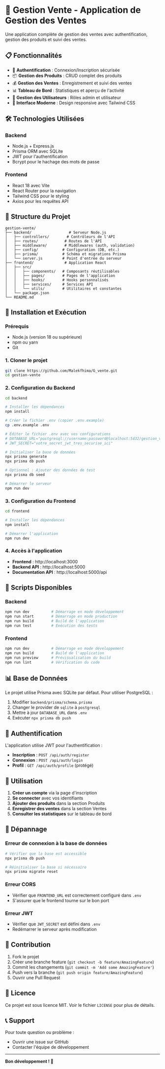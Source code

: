 # 🚀 Gestion Vente - Application de Gestion des Ventes

Une application complète de gestion des ventes avec authentification, gestion des produits et suivi des ventes.

## 📋 Fonctionnalités

- 🔐 **Authentification** : Connexion/Inscription sécurisée
- 📦 **Gestion des Produits** : CRUD complet des produits
- 💰 **Gestion des Ventes** : Enregistrement et suivi des ventes
- 📊 **Tableau de Bord** : Statistiques et aperçu de l'activité
- 👥 **Gestion des Utilisateurs** : Rôles admin et utilisateur
- 🎨 **Interface Moderne** : Design responsive avec Tailwind CSS

## 🛠️ Technologies Utilisées

### Backend
- Node.js + Express.js
- Prisma ORM avec SQLite
- JWT pour l'authentification
- Bcrypt pour le hachage des mots de passe

### Frontend
- React 18 avec Vite
- React Router pour la navigation
- Tailwind CSS pour le styling
- Axios pour les requêtes API

## 📁 Structure du Projet

```
gestion-vente/
├── backend/                 # Serveur Node.js
│   ├── controllers/        # Contrôleurs de l'API
│   ├── routes/            # Routes de l'API
│   ├── middleware/        # Middlewares (auth, validation)
│   ├── config/           # Configuration (DB, etc.)
│   ├── prisma/           # Schéma et migrations Prisma
│   └── server.js         # Point d'entrée du serveur
├── frontend/              # Application React
│   ├── src/
│   │   ├── components/   # Composants réutilisables
│   │   ├── pages/        # Pages de l'application
│   │   ├── hooks/        # Hooks personnalisés
│   │   ├── services/     # Services API
│   │   └── utils/        # Utilitaires et constantes
│   └── package.json
└── README.md
```

## 🚀 Installation et Exécution

### Prérequis
- Node.js (version 18 ou supérieure)
- npm ou yarn
- Git

### 1. Cloner le projet
```bash
git clone https://github.com/Malekfhima/G_vente.git
cd gestion-vente
```

### 2. Configuration du Backend

```bash
cd backend

# Installer les dépendances
npm install

# Créer le fichier .env (copier .env.example)
cp .env.example .env

# Éditer le fichier .env avec vos configurations
# DATABASE_URL="postgresql://username:password@localhost:5432/gestion_vente"
# JWT_SECRET="votre_secret_jwt_tres_securise_ici"

# Initialiser la base de données
npx prisma generate
npx prisma db push

# Optionnel : Ajouter des données de test
npx prisma db seed

# Démarrer le serveur
npm run dev
```

### 3. Configuration du Frontend

```bash
cd frontend

# Installer les dépendances
npm install

# Démarrer l'application
npm run dev
```

### 4. Accès à l'application

- **Frontend** : http://localhost:3000
- **Backend API** : http://localhost:5000
- **Documentation API** : http://localhost:5000/api

## 🔧 Scripts Disponibles

### Backend
```bash
npm run dev          # Démarrage en mode développement
npm run start        # Démarrage en mode production
npm run build        # Build de l'application
npm run test         # Exécution des tests
```

### Frontend
```bash
npm run dev          # Démarrage en mode développement
npm run build        # Build de l'application
npm run preview      # Prévisualisation du build
npm run lint         # Vérification du code
```

## 📊 Base de Données

Le projet utilise Prisma avec SQLite par défaut. Pour utiliser PostgreSQL :

1. Modifier `backend/prisma/schema.prisma`
2. Changer le provider de `sqlite` à `postgresql`
3. Mettre à jour `DATABASE_URL` dans `.env`
4. Exécuter `npx prisma db push`

## 🔐 Authentification

L'application utilise JWT pour l'authentification :

- **Inscription** : `POST /api/auth/register`
- **Connexion** : `POST /api/auth/login`
- **Profil** : `GET /api/auth/profile` (protégé)

## 📱 Utilisation

1. **Créer un compte** via la page d'inscription
2. **Se connecter** avec vos identifiants
3. **Ajouter des produits** dans la section Produits
4. **Enregistrer des ventes** dans la section Ventes
5. **Consulter les statistiques** sur le tableau de bord

## 🚨 Dépannage

### Erreur de connexion à la base de données
```bash
# Vérifier que la base est accessible
npx prisma db push

# Réinitialiser la base si nécessaire
npx prisma migrate reset
```

### Erreur CORS
- Vérifier que `FRONTEND_URL` est correctement configuré dans `.env`
- S'assurer que le frontend tourne sur le bon port

### Erreur JWT
- Vérifier que `JWT_SECRET` est défini dans `.env`
- Redémarrer le serveur après modification

## 🤝 Contribution

1. Fork le projet
2. Créer une branche feature (`git checkout -b feature/AmazingFeature`)
3. Commit les changements (`git commit -m 'Add some AmazingFeature'`)
4. Push vers la branche (`git push origin feature/AmazingFeature`)
5. Ouvrir une Pull Request

## 📄 Licence

Ce projet est sous licence MIT. Voir le fichier `LICENSE` pour plus de détails.

## 📞 Support

Pour toute question ou problème :
- Ouvrir une issue sur GitHub
- Contacter l'équipe de développement

---

**Bon développement ! 🎉**

